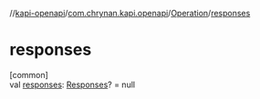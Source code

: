//[kapi-openapi](../../../index.md)/[com.chrynan.kapi.openapi](../index.md)/[Operation](index.md)/[responses](responses.md)

# responses

[common]\
val [responses](responses.md): [Responses](../-responses/index.md)? = null

